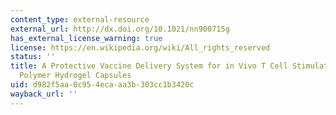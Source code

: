 ```yaml
---
content_type: external-resource
external_url: http://dx.doi.org/10.1021/nn900715g
has_external_license_warning: true
license: https://en.wikipedia.org/wiki/All_rights_reserved
status: ''
title: A Protective Vaccine Delivery System for in Vivo T Cell Stimulation using Nanoengineered
  Polymer Hydrogel Capsules
uid: d982f5aa-0c95-4eca-aa3b-303cc1b3420c
wayback_url: ''
---
```

